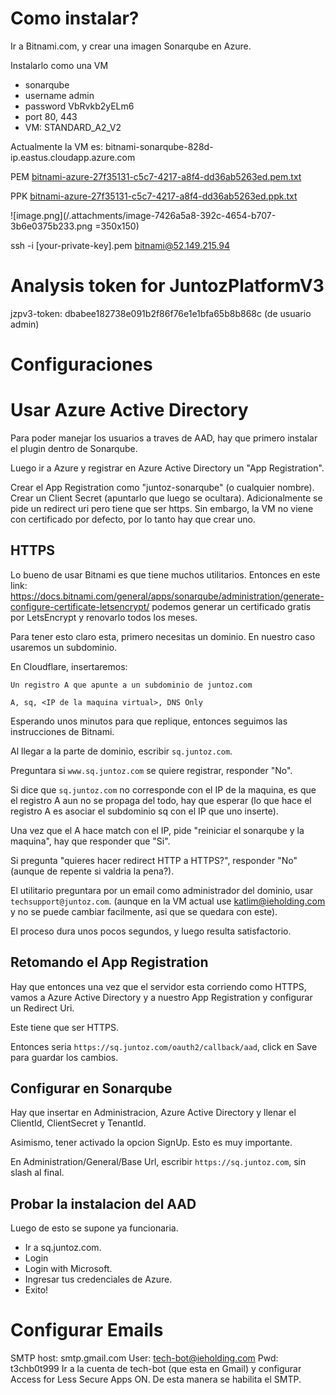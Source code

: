 # Como instalar?

Ir a Bitnami.com, y crear una imagen Sonarqube en Azure.

Instalarlo como una VM
- sonarqube 
- username admin
- password VbRvkb2yELm6
- port 80, 443
- VM: STANDARD_A2_V2

Actualmente la VM es: bitnami-sonarqube-828d-ip.eastus.cloudapp.azure.com

PEM
[bitnami-azure-27f35131-c5c7-4217-a8f4-dd36ab5263ed.pem.txt](/.attachments/bitnami-azure-27f35131-c5c7-4217-a8f4-dd36ab5263ed.pem-1b705e66-6bac-482f-9f0b-3650f9bfaf33.txt)

PPK
[bitnami-azure-27f35131-c5c7-4217-a8f4-dd36ab5263ed.ppk.txt](/.attachments/bitnami-azure-27f35131-c5c7-4217-a8f4-dd36ab5263ed.ppk-2bd30319-d312-42ca-9fee-1e6b76c41e88.txt)

![image.png](/.attachments/image-7426a5a8-392c-4654-b707-3b6e0375b233.png =350x150)

ssh -i [your-private-key].pem bitnami@52.149.215.94

# Analysis token for JuntozPlatformV3
jzpv3-token: dbabee182738e091b2f86f76e1e1bfa65b8b868c (de usuario admin)

# Configuraciones


# Usar Azure Active Directory
Para poder manejar los usuarios a traves de AAD, hay que primero instalar el plugin dentro de Sonarqube.

Luego ir a Azure y registrar en Azure Active Directory un "App Registration".

Crear el App Registration como "juntoz-sonarqube" (o cualquier nombre).
Crear un Client Secret (apuntarlo que luego se ocultara).
Adicionalmente se pide un redirect uri pero tiene que ser https. Sin embargo, la VM no viene con certificado por defecto, por lo tanto hay que crear uno.

## HTTPS
Lo bueno de usar Bitnami es que tiene muchos utilitarios. Entonces en este link:
https://docs.bitnami.com/general/apps/sonarqube/administration/generate-configure-certificate-letsencrypt/ podemos generar un certificado gratis por LetsEncrypt y renovarlo todos los meses.

Para tener esto claro esta, primero necesitas un dominio. En nuestro caso usaremos un subdominio. 

En Cloudflare, insertaremos:

```
Un registro A que apunte a un subdominio de juntoz.com

A, sq, <IP de la maquina virtual>, DNS Only
```

Esperando unos minutos para que replique, entonces seguimos las instrucciones de Bitnami.

Al llegar a la parte de dominio, escribir `sq.juntoz.com`.

Preguntara si `www.sq.juntoz.com` se quiere registrar, responder "No".

Si dice que `sq.juntoz.com` no corresponde con el IP de la maquina, es que el registro A aun no se propaga del todo, hay que esperar (lo que hace el registro A es asociar el subdominio sq con el IP que uno inserte).

Una vez que el A hace match con el IP, pide "reiniciar el sonarqube y la maquina", hay que responder que "Si".

Si pregunta "quieres hacer redirect HTTP a HTTPS?", responder "No" (aunque de repente si valdria la pena?).

El utilitario preguntara por un email como administrador del dominio, usar `techsupport@juntoz.com`. (aunque en la VM actual use katlim@ieholding.com y no se puede cambiar facilmente, asi que se quedara con este).

El proceso dura unos pocos segundos, y luego resulta satisfactorio.

## Retomando el App Registration
Hay que entonces una vez que el servidor esta corriendo como HTTPS, vamos a Azure Active Directory y  a nuestro App Registration y configurar un Redirect Uri.

Este tiene que ser HTTPS.

Entonces seria `https://sq.juntoz.com/oauth2/callback/aad`, click en Save para guardar los cambios.

## Configurar en Sonarqube
Hay que insertar en Administracion, Azure Active Directory y llenar el ClientId, ClientSecret y TenantId.

Asimismo, tener activado la opcion SignUp. Esto es muy importante.

En Administration/General/Base Url, escribir `https://sq.juntoz.com`, sin slash al final.

## Probar la instalacion del AAD
Luego de esto se supone ya funcionaria.

- Ir a sq.juntoz.com.
- Login
- Login with Microsoft.
- Ingresar tus credenciales de Azure.
- Exito!

# Configurar Emails
SMTP host: smtp.gmail.com
User: tech-bot@ieholding.com
Pwd: t3chb0t999
Ir a la cuenta de tech-bot (que esta en Gmail) y configurar Access for Less Secure Apps ON.
De esta manera se habilita el SMTP.
